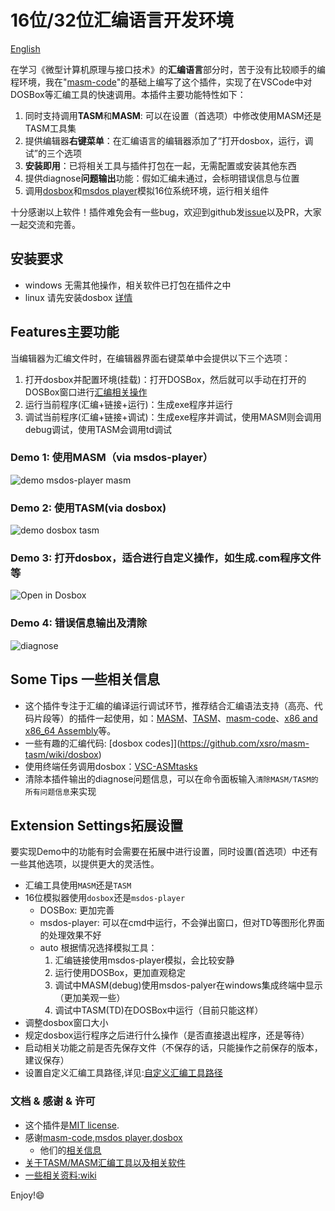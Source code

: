 # 16位/32位汇编语言开发环境

[English](https://github.com/xsro/masm-tasm/blob/master/doc/README.md)

在学习《微型计算机原理与接口技术》的**汇编语言**部分时，苦于没有比较顺手的编程环境，我在"[masm-code](https://github.com/Woodykaixa/masm-code)"的基础上编写了这个插件，实现了在VSCode中对DOSBox等汇编工具的快速调用。本插件主要功能特性如下：

1. 同时支持调用**TASM**和**MASM**: 可以在设置（首选项）中修改使用MASM还是TASM工具集
2. 提供编辑器**右键菜单**：在汇编语言的编辑器添加了“打开dosbox，运行，调试”的三个选项
3. **安装即用**：已将相关工具与插件打包在一起，无需配置或安装其他东西
4. 提供diagnose**问题输出**功能：假如汇编未通过，会标明错误信息与位置
5. 调用[dosbox](https://www.dosbox.com)和[msdos player](http://takeda-toshiya.my.coocan.jp/msdos)模拟16位系统环境，运行相关组件

十分感谢以上软件！插件难免会有一些bug，欢迎到github发[issue](https://github.com/xsro/masm-tasm/issues)以及PR，大家一起交流和完善。

## 安装要求

- windows 无需其他操作，相关软件已打包在插件之中
- linux 请先安装dosbox [详情](https://github.com/xsro/masm-tasm/blob/master/doc/非windows下使用.md#linux)

## Features主要功能

当编辑器为汇编文件时，在编辑器界面右键菜单中会提供以下三个选项：

1. 打开dosbox并配置环境(挂载)：打开DOSBox，然后就可以手动在打开的DOSBox窗口进行[汇编相关操作](https://github.com/xsro/masm-tasm/blob/master/doc/在dosbox中手动操作.md)
2. 运行当前程序(汇编+链接+运行)：生成exe程序并运行
3. 调试当前程序(汇编+链接+调试)：生成exe程序并调试，使用MASM则会调用debug调试，使用TASM会调用td调试

### Demo 1: 使用MASM（via msdos-player）

![demo msdos-player masm](https://github.com/xsro/masm-tasm/raw/master/pics/demo_msdos_masm.gif)

### Demo 2: 使用TASM(via dosbox)

![demo dosbox tasm](https://github.com/xsro/masm-tasm/raw/master/pics/demo_dosbox_tasm.gif)

### Demo 3: 打开dosbox，适合进行自定义操作，如生成.com程序文件等

![Open in Dosbox](https://github.com/xsro/masm-tasm/raw/master/pics/opendosbox.gif)

### Demo 4: 错误信息输出及清除

![diagnose](https://github.com/xsro/masm-tasm/raw/master/pics/demo_diagnose_tasm.gif)

## Some Tips 一些相关信息

- 这个插件专注于汇编的编译运行调试环节，推荐结合汇编语法支持（高亮、代码片段等）的插件一起使用，如：[MASM](https://marketplace.visualstudio.com/items?itemName=bltg-team.masm)、[TASM](https://marketplace.visualstudio.com/items?itemName=Roncho.assembly-8086)、[masm-code](https://marketplace.visualstudio.com/items?itemName=kaixa.masm-code)、[x86 and x86_64 Assembly](https://marketplace.visualstudio.com/items?itemName=13xforever.language-x86-64-assembly)等。
- 一些有趣的汇编代码: [dosbox codes]](https://github.com/xsro/masm-tasm/wiki/dosbox)
- 使用终端任务调用dosbox：[VSC-ASMtasks](https://github.com/xsro/VSC-ASMtasks)
- 清除本插件输出的diagnose问题信息，可以在命令面板输入`清除MASM/TASM的所有问题信息`来实现

## Extension Settings拓展设置

要实现Demo中的功能有时会需要在拓展中进行设置，同时设置(首选项）中还有一些其他选项，以提供更大的灵活性。

- 汇编工具使用`MASM`还是`TASM`
- 16位模拟器使用`dosbox`还是`msdos-player`
  - DOSBox: 更加完善
  - msdos-player: 可以在cmd中运行，不会弹出窗口，但对TD等图形化界面的处理效果不好
  - auto 根据情况选择模拟工具：
    1. 汇编链接使用msdos-player模拟，会比较安静
    2. 运行使用DOSBox，更加直观稳定
    3. 调试中MASM(debug)使用msdos-palyer在windows集成终端中显示（更加美观一些）
    4. 调试中TASM(TD)在DOSBox中运行（目前只能这样）
- 调整dosbox窗口大小
- 规定dosbox运行程序之后进行什么操作（是否直接退出程序，还是等待）
- 启动相关功能之前是否先保存文件（不保存的话，只能操作之前保存的版本，建议保存）
- 设置自定义汇编工具路径,详见:[自定义汇编工具路径](https://github.com/xsro/masm-tasm/blob/master/doc/关于汇编工具路径.md#自定义汇编工具路径)

### 文档 & 感谢 & 许可

- 这个插件是[MIT license](https://github.com/xsro/masm-tasm/blob/master/LICENSE).
- 感谢[masm-code](https://github.com/Woodykaixa/masm-code),[msdos player](http://takeda-toshiya.my.coocan.jp/msdos),[dosbox](https://www.dosbox.com)
  - 他们的[相关信息](https://github.com/xsro/masm-tasm/blob/master/doc/license_and_info.md)
- [关于TASM/MASM汇编工具以及相关软件](https://github.com/xsro/masm-tasm/blob/master/doc/关于汇编工具路径.md)
- [一些相关资料:wiki](https://github.com/xsro/VSC-ASMtasks/wiki)

Enjoy!:smile:

